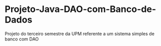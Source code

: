 # Projeto-Java-DAO-com-Banco-de-Dados
Projeto do terceiro semestre da UPM referente a um sistema simples de banco com DAO
